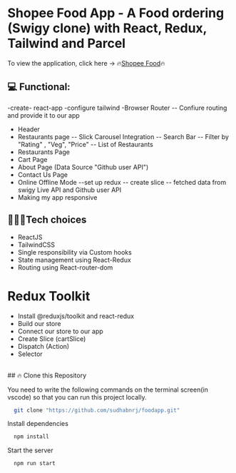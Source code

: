 # Shopee Food App - A Food ordering (Swigy clone) with React, Redux, Tailwind and Parcel
To view the application, click here → 🔥[Shopee Food](https://shopeefood.netlify.app/ "Shopee Food")🔥
## 💻 Functional: 
 -create- react-app
 -configure tailwind
 -Browser Router
  -- Confiure routing and provide it to our app
- Header
- Restaurants page
 -- Slick Carousel Integration
 -- Search Bar
 -- Filter by "Rating" , "Veg", "Price"
 -- List of Restaurants
- Restaurants Page
- Cart Page
- About Page (Data Source "Github user API")
- Contact Us Page
- Online Offline Mode 
--set up redux
 -- create slice
 -- fetched data from swigy Live API and Github user API
- Making my app responsive

## 👨🏻‍💻Tech choices
- ReactJS
- TailwindCSS
- Single responsibility via Custom hooks
- State management using React-Redux
- Routing using React-router-dom

# Redux Toolkit
- Install @reduxjs/toolkit and react-redux
- Build our store
- Connect our store to our app
- Create Slice (cartSlice)
- Dispatch (Action)
- Selector

<br/>
## 🔥 Clone this Repository

You need to write the following commands on the terminal screen(in vscode) so that you can run this project locally.

```bash
  git clone "https://github.com/sudhabnrj/foodapp.git"
```
Install dependencies

```bash
  npm install
```

Start the server

```bash
  npm run start
```
